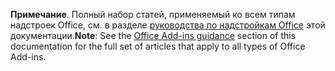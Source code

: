 <span data-ttu-id="dfb9e-101"><b>Примечание</b>. Полный набор статей, применяемый ко всем типам надстроек Office, см. в разделе <a href="../overview/index.md">руководства по надстройкам Office</a> этой документации.</span><span class="sxs-lookup"><span data-stu-id="dfb9e-101"><b>Note</b>: See the <a href="../overview/index.md">Office Add-ins guidance</a> section of this documentation for the full set of articles that apply to all types of Office Add-ins.</span></span>